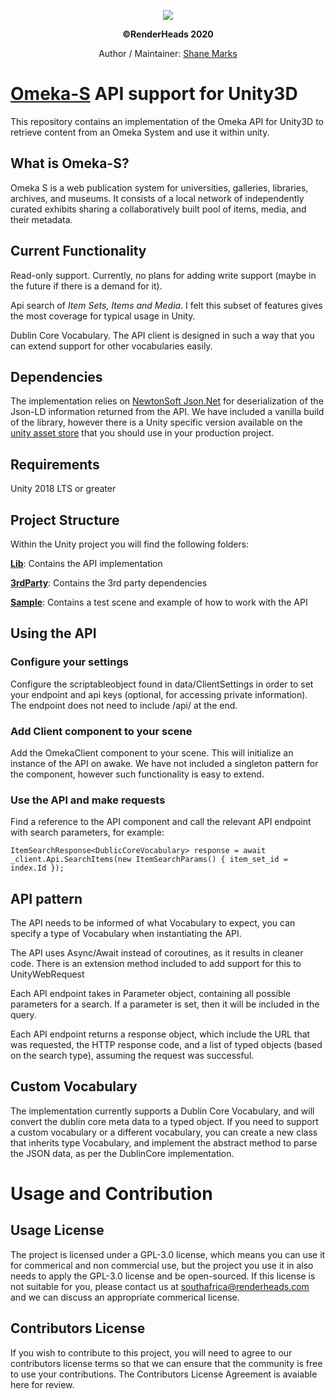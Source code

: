 
<p align="center">
  <img src="https://i1.wp.com/siliconcape.com/wp-content/uploads/2018/10/118-logo.png">
</p>
<p align="center">
  <b>©RenderHeads 2020</b>
</p>
<p align ="center"> Author / Maintainer: <a href="https://www.shanemarks.co.za">Shane Marks</a> </p>


# [Omeka-S](https://omeka.org/) API support for Unity3D

This repository contains an implementation of the Omeka API for Unity3D to retrieve content from an Omeka System and use it within unity.

## What is Omeka-S?
Omeka S is a web publication system for universities, galleries, libraries, archives, and museums. It consists of a local network of independently curated exhibits sharing a collaboratively built pool of items, media, and their metadata.

## Current Functionality
Read-only support. Currently, no plans for adding write support (maybe in the future if there is a demand for it).

Api search of *Item Sets, Items and Media*. I felt this subset of features gives the most coverage for typical usage in Unity.

Dublin Core Vocabulary. The API client is designed in such a way that you can extend support for other vocabularies easily.

## Dependencies
The implementation relies on [NewtonSoft Json.Net]() for deserialization of the Json-LD information returned from the API. We have included a vanilla build of the library, however there is a Unity specific version available on the [unity asset store](https://assetstore.unity.com/packages/tools/input-management/json-net-for-unity-11347) that you should use in your production project.

## Requirements
Unity 2018 LTS or greater

## Project Structure
Within the Unity project you will find the following folders:

[**Lib**](https://github.com/RenderHeads/lib-unity-omeka/tree/main/Unity/Assets/Lib): Contains the API implementation

[**3rdParty**](https://github.com/RenderHeads/lib-unity-omeka/tree/main/Unity/Assets/3rdParty): Contains the 3rd party dependencies

[**Sample**](https://github.com/RenderHeads/lib-unity-omeka/tree/main/Unity/Assets/Sample): Contains a test scene and example of how to work with the API

## Using the API
### Configure your settings
Configure the scriptableobject found in data/ClientSettings in order to set your endpoint and api keys (optional, for accessing private information).
The endpoint does not need to include /api/ at the end.

### Add Client component to your scene
Add the OmekaClient component to your scene. This will initialize an instance of the API on awake. We have not included a singleton pattern for the component, however such functionality is easy to extend.

### Use the API and make requests
Find a reference to the API component and call the relevant API endpoint with search parameters, for example:

`ItemSearchResponse<DublicCoreVocabulary> response = await _client.Api.SearchItems(new ItemSearchParams() { item_set_id = index.Id });`

## API pattern
The API needs to be informed of what Vocabulary to expect, you can specify a type of Vocabulary when instantiating the API.

The API uses Async/Await instead of coroutines, as it results in cleaner code. There is an extension method included to add support for this to UnityWebRequest

Each API endpoint takes in Parameter object, containing all possible parameters for a  search. If a parameter is set, then it will be included in the query.

Each API endpoint returns a response object, which include the URL that was requested, the HTTP response code, and a list of typed objects (based on the search type), assuming the request was successful.

## Custom Vocabulary
The implementation currently supports a Dublin Core Vocabulary, and will convert the dublin core meta data to a typed object. If you need to support a custom vocabulary or a different vocabulary, you can create a new class that inherits type Vocabulary, and implement the abstract method to parse the JSON data, as per the DublinCore implementation.


# Usage and Contribution
## Usage License
The project is licensed under a GPL-3.0 license, which means you can use it for commerical and non commercial use, but the project you use it in also needs to apply the GPL-3.0 license and be open-sourced. If this license is not suitable for you, please contact us at southafrica@renderheads.com and we can discuss an appropriate commerical license.

## Contributors License
If you wish to contribute to this project, you will need to agree to our contributors license terms so that we can ensure that the community is free to use your contributions.
The Contributors License Agreement is avaiable here for review.


